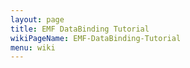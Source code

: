 ```yaml
---
layout: page
title: EMF DataBinding Tutorial
wikiPageName: EMF-DataBinding-Tutorial
menu: wiki
---
```



